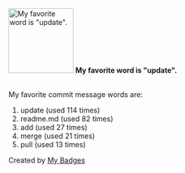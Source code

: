 <img src="https://my-badges.github.io/my-badges/favorite-word.png" alt="My favorite word is &quot;update&quot;." title="My favorite word is &quot;update&quot;." width="128">
<strong>My favorite word is &quot;update&quot;.</strong>
<br><br>

My favorite commit message words are:

1. update (used 114 times)
2. readme.md (used 82 times)
3. add (used 27 times)
4. merge (used 21 times)
5. pull (used 13 times)


Created by <a href="https://github.com/my-badges/my-badges">My Badges</a>